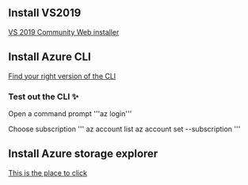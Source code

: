 ## Install VS2019
[VS 2019 Community Web installer](https://visualstudio.microsoft.com/vs/)

## Install Azure CLI
[Find your right version of the CLI](https://docs.microsoft.com/en-us/cli/azure/install-azure-cli?view=azure-cli-latest )

### Test out the CLI :sparkles:
Open a command prompt 
'''az login'''

Choose subscription
'''
az account list
az account set --subscription <ID>
'''

## Install Azure storage explorer
[This is the place to click](https://azure.microsoft.com/en-gb/features/storage-explorer/)